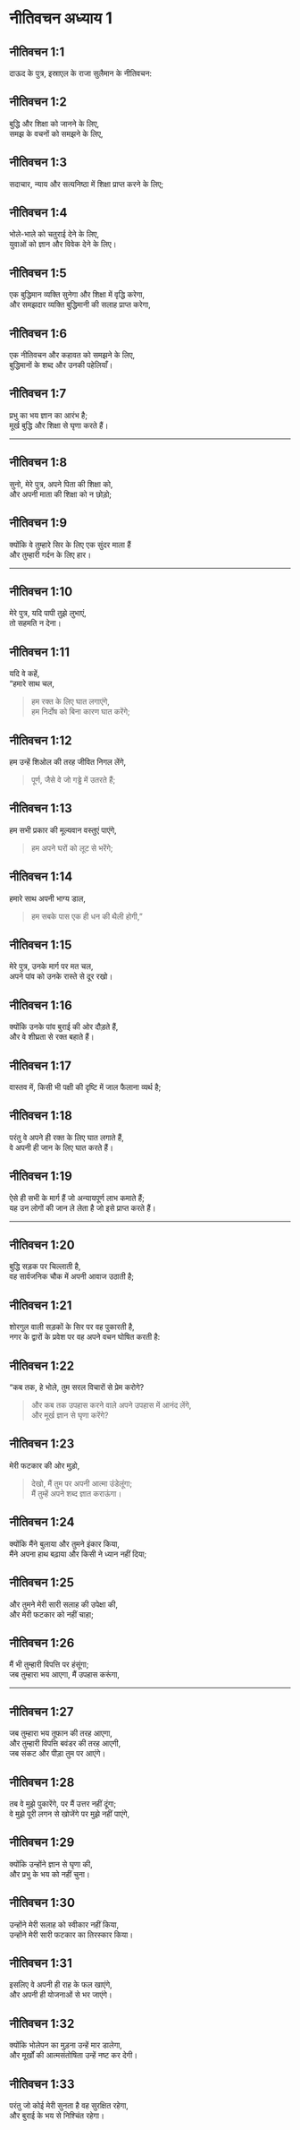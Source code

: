 # नीतिवचन अध्याय 1

## नीतिवचन 1:1

दाऊद के पुत्र, इस्राएल के राजा सुलैमान के नीतिवचन:

## नीतिवचन 1:2

बुद्धि और शिक्षा को जानने के लिए,  
समझ के वचनों को समझने के लिए,

## नीतिवचन 1:3

सदाचार, न्याय और सत्यनिष्ठा में शिक्षा प्राप्त करने के लिए;

## नीतिवचन 1:4

भोले-भाले को चतुराई देने के लिए,  
युवाओं को ज्ञान और विवेक देने के लिए।

## नीतिवचन 1:5

एक बुद्धिमान व्यक्ति सुनेगा और शिक्षा में वृद्धि करेगा,  
और समझदार व्यक्ति बुद्धिमानी की सलाह प्राप्त करेगा,

## नीतिवचन 1:6

एक नीतिवचन और कहावत को समझने के लिए,  
बुद्धिमानों के शब्द और उनकी पहेलियाँ।

## नीतिवचन 1:7

प्रभु का भय ज्ञान का आरंभ है;  
मूर्ख बुद्धि और शिक्षा से घृणा करते हैं।

---

## नीतिवचन 1:8

सुनो, मेरे पुत्र, अपने पिता की शिक्षा को,  
और अपनी माता की शिक्षा को न छोड़ो;

## नीतिवचन 1:9

क्योंकि वे तुम्हारे सिर के लिए एक सुंदर माला हैं  
और तुम्हारी गर्दन के लिए हार।

---

## नीतिवचन 1:10

मेरे पुत्र, यदि पापी तुझे लुभाएं,  
तो सहमति न देना।

## नीतिवचन 1:11

यदि वे कहें,  
“हमारे साथ चल,  
> हम रक्त के लिए घात लगाएंगे,  
> हम निर्दोष को बिना कारण घात करेंगे;

## नीतिवचन 1:12

हम उन्हें शिओल की तरह जीवित निगल लेंगे,  
> पूर्ण, जैसे वे जो गड्ढे में उतरते हैं;

## नीतिवचन 1:13

हम सभी प्रकार की मूल्यवान वस्तुएं पाएंगे,  
> हम अपने घरों को लूट से भरेंगे;

## नीतिवचन 1:14

हमारे साथ अपनी भाग्य डाल,  
> हम सबके पास एक ही धन की थैली होगी,”

## नीतिवचन 1:15

मेरे पुत्र, उनके मार्ग पर मत चल,  
अपने पांव को उनके रास्ते से दूर रखो।

## नीतिवचन 1:16

क्योंकि उनके पांव बुराई की ओर दौड़ते हैं,  
और वे शीघ्रता से रक्त बहाते हैं।

## नीतिवचन 1:17

वास्तव में, किसी भी पक्षी की दृष्टि में जाल फैलाना व्यर्थ है;

## नीतिवचन 1:18

परंतु वे अपने ही रक्त के लिए घात लगाते हैं,  
वे अपनी ही जान के लिए घात करते हैं।

## नीतिवचन 1:19

ऐसे ही सभी के मार्ग हैं जो अन्यायपूर्ण लाभ कमाते हैं;  
यह उन लोगों की जान ले लेता है जो इसे प्राप्त करते हैं।

---

## नीतिवचन 1:20

बुद्धि सड़क पर चिल्लाती है,  
वह सार्वजनिक चौक में अपनी आवाज उठाती है;

## नीतिवचन 1:21

शोरगुल वाली सड़कों के सिर पर वह पुकारती है,  
नगर के द्वारों के प्रवेश पर वह अपने वचन घोषित करती है:

## नीतिवचन 1:22

“कब तक, हे भोले, तुम सरल विचारों से प्रेम करोगे?  
> और कब तक उपहास करने वाले अपने उपहास में आनंद लेंगे,  
> और मूर्ख ज्ञान से घृणा करेंगे?

## नीतिवचन 1:23

मेरी फटकार की ओर मुड़ो,  
> देखो, मैं तुम पर अपनी आत्मा उंडेलूंगा;  
> मैं तुम्हें अपने शब्द ज्ञात कराऊंगा।

## नीतिवचन 1:24

क्योंकि मैंने बुलाया और तुमने इंकार किया,  
मैंने अपना हाथ बढ़ाया और किसी ने ध्यान नहीं दिया;

## नीतिवचन 1:25

और तुमने मेरी सारी सलाह की उपेक्षा की,  
और मेरी फटकार को नहीं चाहा;

## नीतिवचन 1:26

मैं भी तुम्हारी विपत्ति पर हंसूंगा;  
जब तुम्हारा भय आएगा, मैं उपहास करूंगा,

---

## नीतिवचन 1:27

जब तुम्हारा भय तूफान की तरह आएगा,  
और तुम्हारी विपत्ति बवंडर की तरह आएगी,  
जब संकट और पीड़ा तुम पर आएंगे।

## नीतिवचन 1:28

तब वे मुझे पुकारेंगे, पर मैं उत्तर नहीं दूंगा;  
वे मुझे पूरी लगन से खोजेंगे पर मुझे नहीं पाएंगे,

## नीतिवचन 1:29

क्योंकि उन्होंने ज्ञान से घृणा की,  
और प्रभु के भय को नहीं चुना।

## नीतिवचन 1:30

उन्होंने मेरी सलाह को स्वीकार नहीं किया,  
उन्होंने मेरी सारी फटकार का तिरस्कार किया।

## नीतिवचन 1:31

इसलिए वे अपनी ही राह के फल खाएंगे,  
और अपनी ही योजनाओं से भर जाएंगे।

## नीतिवचन 1:32

क्योंकि भोलेपन का मुड़ना उन्हें मार डालेगा,  
और मूर्खों की आत्मसंतोषिता उन्हें नष्ट कर देगी।

## नीतिवचन 1:33

परंतु जो कोई मेरी सुनता है वह सुरक्षित रहेगा,  
और बुराई के भय से निश्चिंत रहेगा।

